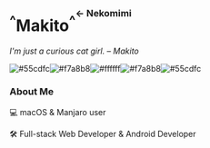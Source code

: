 # <sup>^</sup>Makito<sup>^<sup><sup>← Nekomimi</sup></sup></sup>

*I'm just a curious cat girl. – Makito*

![#55cdfc](https://placehold.it/15/55cdfc/000000?text=+)![#f7a8b8](https://placehold.it/15/f7a8b8/000000?text=+)![#ffffff](https://placehold.it/15/ffffff/000000?text=+)![#f7a8b8](https://placehold.it/15/f7a8b8/000000?text=+)![#55cdfc](https://placehold.it/15/55cdfc/000000?text=+)

### About Me

💻 macOS & Manjaro user

🛠 Full-stack Web Developer & Android Developer
